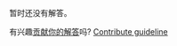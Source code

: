 
暂时还没有解答。

有兴趣[贡献你的解答](https://github.com/BFEdev/BFE.dev-solutions/blob/main/question/what-is-decorator-pattern_zh.md)吗? [Contribute guideline](https://github.com/BFEdev/BFE.dev-solutions#how-to-contribute)
